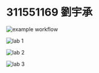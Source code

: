 # 311551169 劉宇承
![example workflow](https://github.com/Laxiflora/311551169-ST-2023/actions/workflows/github-actions-demo.yml/badge.svg)

![lab 1](https://github.com/Laxiflora/311551169-ST-2023/actions/workflows/Lab01-Cl.yml/badge.svg)

![lab 2](https://github.com/Laxiflora/311551169-ST-2023/actions/workflows/Lab02-CI.yml/badge.svg)

![lab 3](https://github.com/Laxiflora/311551169-ST-2023/actions/workflows/Lab03-CI.yml/badge.svg)
